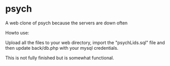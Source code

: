 # psych
A web clone of psych because the servers are down often


Howto use:

Upload all the files to your web directory, import the "psychLids.sql" file and then update back/db.php with your mysql credentials.

This is not fully finished but is somewhat functional.
